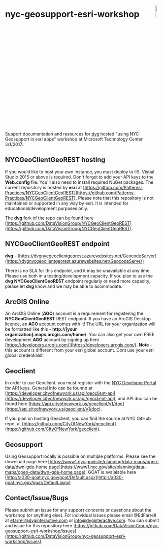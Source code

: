 # nyc-geosupport-esri-workshop <a href="http://www.dvginteractive.com/" target="_blank" align="right"><img src="http://www.dvginteractive.com/wp-content/themes/dvg/images/logob@2x.png" width="10%" ></a>
Support documentation and resources for [dvg](http://www.dvginteractive.com/) hosted "using NYC Geosupport in esri apps" workshop at Microsoft Technology Center 3/1/2017.

## NYCGeoClientGeoREST hosting
If you would like to host your own instance, you must deploy to IIS. Visual Studio 2015 or above is required. Don't forget to add your API keys to the **Web.config** file. You'll also need to install required NuGet packages. The current repository is hosted by **esri** at [https://github.com/Patterns-Practices/NYCGeoClientGeoREST](https://github.com/Patterns-Practices/NYCGeoClientGeoREST). Please note that this repository is not maintained or supported in any way by esri. It is intended for educational/development purposes only.

The **dvg** fork of the repo can be found here [https://github.com/DataVisionGroup/NYCGeoClientGeoREST](https://github.com/DataVisionGroup/NYCGeoClientGeoREST).

## NYCGeoClientGeoREST endpoint
**dvg** - [https://dvgnycgeoclientgeorest.azurewebsites.net/GeocodeServer](https://dvgnycgeoclientgeorest.azurewebsites.net/GeocodeServer)

There is no SLA for this endpoint, and it may be unavailable at any time. Please use both in a testing/development capacity. If you plan to use the **dvg NYCGeoClientGeoREST** endpoint regularly or need more capacity, please let **dvg** know and we may be able to acommodate.

## ArcGIS Online
An ArcGIS Online (**AGO**) account is a requirement for registering the **NYCGeoClientGeoREST** REST endpoint. If you have an ArcGIS Desktop licence, an **AGO** account comes with it! The URL for your organization will be formatted like this - **http://[your organization].maps.arcgis.com/home/**. You can also get your own FREE development **AGO** account by signing up here [https://developers.arcgis.com/](https://developers.arcgis.com/). **Note** - this account is different from your esri global account. Dont use your esri global credentials!!

## Geoclient
In order to use Geoclient, you must register with the [NYC Developer Portal](https://developer.cityofnewyork.us/) for API keys. General info can be founnd at [https://developer.cityofnewyork.us/api/geoclient-api](https://developer.cityofnewyork.us/api/geoclient-api), and API doc can be found here [https://api.cityofnewyork.us/geoclient/v1/doc](https://api.cityofnewyork.us/geoclient/v1/doc).

If you plan on hosting Geoclient, you can find the source at NYC GitHub repo, at [https://github.com/CityOfNewYork/geoclient](https://github.com/CityOfNewYork/geoclient).

## Geosupport
Using Geosupport locally is possible on multiple platforms. Please see the download page here [https://www1.nyc.gov/site/planning/data-maps/open-data/dwn-gde-home.page](https://www1.nyc.gov/site/planning/data-maps/open-data/dwn-gde-home.page). GOAT is avaialable here [http://a030-goat.nyc.gov/goat/Default.aspx](http://a030-goat.nyc.gov/goat/Default.aspx)

## Contact/Issue/Bugs
Please submit an issue for any support concerns or questions about the workshop (or anything else). For individual issues please email @EdFarrell at [efarrell@dvginteractive.com](efarrell@dvginteractive.com) or [info@dvginteractive.com](info@dvginteractive.com). You can submit and issue for this repository here [https://github.com/DataVisionGroup/nyc-geosupport-esri-workshop/issues](https://github.com/DataVisionGroup/nyc-geosupport-esri-workshop/issues).
